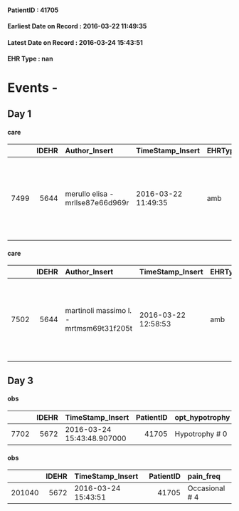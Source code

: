 
#### PatientID : 41705
#### Earliest Date on Record : 2016-03-22 11:49:35
#### Latest Date on Record : 2016-03-24 15:43:51
#### EHR Type : nan

# Events - 

## Day 1

#### care
|      |   IDEHR | Author_Insert                    | TimeStamp_Insert    | EHRType   |   PatientID |   IDGESTIONE_AUSILI |   opt_annulla_consegna | ds_note_x                                                                                      | dt_Ric_consegna     | opt_ausilio                    |
|-----:|--------:|:---------------------------------|:--------------------|:----------|------------:|--------------------:|-----------------------:|:-----------------------------------------------------------------------------------------------|:--------------------|:-------------------------------|
| 7499 |    5644 | merullo elisa - mrllse87e66d969r | 2016-03-22 11:49:35 | amb       |       41705 |                7384 |                      0 | urgent for tomorrow 23/03/2016. the elevator √® width 64 cm and then a narrow pi√π wheelchair. | 2016-03-22 00:00:00 | folding wheelchair outdoor # 3 |

#### care
|      |   IDEHR | Author_Insert                           | TimeStamp_Insert    | EHRType   |   PatientID |   IDGESTIONE_AUSILI |   ds_ncons |   opt_annulla_consegna | ds_note_x                                                                                      | dt_Ric_consegna     | dt_ric_cons_forn    | opt_ausilio                    |
|-----:|--------:|:----------------------------------------|:--------------------|:----------|------------:|--------------------:|-----------:|-----------------------:|:-----------------------------------------------------------------------------------------------|:--------------------|:--------------------|:-------------------------------|
| 7502 |    5644 | martinoli massimo l. - mrtmsm69t31f205t | 2016-03-22 12:58:53 | amb       |       41705 |                7387 |      27647 |                      0 | urgent for tomorrow 23/03/2016. the elevator √® width 64 cm and then a narrow pi√π wheelchair. | 2016-03-22 00:00:00 | 2016-03-22 00:00:00 | folding wheelchair outdoor # 3 |


## Day 3

#### obs
|      |   IDEHR | TimeStamp_Insert           |   PatientID | opt_hypotrophy   | asthenia     | body_temp    | agitation_behavior_freq   | cognitive_state   |
|-----:|--------:|:---------------------------|------------:|:-----------------|:-------------|:-------------|:--------------------------|:------------------|
| 7702 |    5672 | 2016-03-24 15:43:48.907000 |       41705 | Hypotrophy # 0   | Moderate # 2 | Apyrexia # 0 | quiet # 0                 | Polished # 2      |

#### obs
|        |   IDEHR | TimeStamp_Insert    |   PatientID | pain_freq      |
|-------:|--------:|:--------------------|------------:|:---------------|
| 201040 |    5672 | 2016-03-24 15:43:51 |       41705 | Occasional # 4 |


